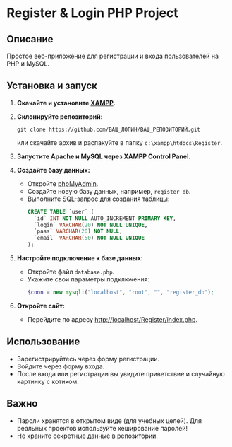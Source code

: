 # Register & Login PHP Project

## Описание
Простое веб-приложение для регистрации и входа пользователей на PHP и MySQL.

## Установка и запуск

1. **Скачайте и установите [XAMPP](https://www.apachefriends.org/index.html).**
2. **Склонируйте репозиторий:**
   ```
   git clone https://github.com/ВАШ_ЛОГИН/ВАШ_РЕПОЗИТОРИЙ.git
   ```
   или скачайте архив и распакуйте в папку `c:\xampp\htdocs\Register`.

3. **Запустите Apache и MySQL через XAMPP Control Panel.**

4. **Создайте базу данных:**
   - Откройте [phpMyAdmin](http://localhost/phpmyadmin).
   - Создайте новую базу данных, например, `register_db`.
   - Выполните SQL-запрос для создания таблицы:
     ```sql
     CREATE TABLE `user` (
       `id` INT NOT NULL AUTO_INCREMENT PRIMARY KEY,
       `login` VARCHAR(20) NOT NULL UNIQUE,
       `pass` VARCHAR(20) NOT NULL,
       `email` VARCHAR(50) NOT NULL UNIQUE
     );
     ```

5. **Настройте подключение к базе данных:**
   - Откройте файл `database.php`.
   - Укажите свои параметры подключения:
     ```php
     $conn = new mysqli("localhost", "root", "", "register_db");
     ```

6. **Откройте сайт:**
   - Перейдите по адресу [http://localhost/Register/index.php](http://localhost/Register/index.php).

## Использование

- Зарегистрируйтесь через форму регистрации.
- Войдите через форму входа.
- После входа или регистрации вы увидите приветствие и случайную картинку с котиком.

## Важно

- Пароли хранятся в открытом виде (для учебных целей). Для реальных проектов используйте хеширование паролей!
- Не храните секретные данные в репозитории.
